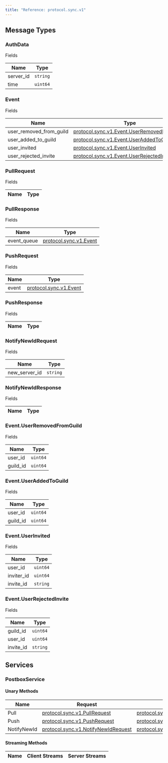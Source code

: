 ```yaml
---
title: "Reference: protocol.sync.v1"
---
```

## Message Types 

### AuthData

Fields

| Name | Type |
| ---- | ---- |
| server_id | `string` |
| time | `uint64` |

### Event

Fields

| Name | Type |
| ---- | ---- |
| user_removed_from_guild | [protocol.sync.v1.Event.UserRemovedFromGuild](#event-userremovedfromguild) |
| user_added_to_guild | [protocol.sync.v1.Event.UserAddedToGuild](#event-useraddedtoguild) |
| user_invited | [protocol.sync.v1.Event.UserInvited](#event-userinvited) |
| user_rejected_invite | [protocol.sync.v1.Event.UserRejectedInvite](#event-userrejectedinvite) |

### PullRequest

Fields

| Name | Type |
| ---- | ---- |

### PullResponse

Fields

| Name | Type |
| ---- | ---- |
| event_queue | [protocol.sync.v1.Event](#event) |

### PushRequest

Fields

| Name | Type |
| ---- | ---- |
| event | [protocol.sync.v1.Event](#event) |

### PushResponse

Fields

| Name | Type |
| ---- | ---- |

### NotifyNewIdRequest

Fields

| Name | Type |
| ---- | ---- |
| new_server_id | `string` |

### NotifyNewIdResponse

Fields

| Name | Type |
| ---- | ---- |

### Event.UserRemovedFromGuild

Fields

| Name | Type |
| ---- | ---- |
| user_id | `uint64` |
| guild_id | `uint64` |

### Event.UserAddedToGuild

Fields

| Name | Type |
| ---- | ---- |
| user_id | `uint64` |
| guild_id | `uint64` |

### Event.UserInvited

Fields

| Name | Type |
| ---- | ---- |
| user_id | `uint64` |
| inviter_id | `uint64` |
| invite_id | `string` |

### Event.UserRejectedInvite

Fields

| Name | Type |
| ---- | ---- |
| guild_id | `uint64` |
| user_id | `uint64` |
| invite_id | `string` |

## Services 

### PostboxService

#### Unary Methods

| Name | Request | Response |
| ---- | ------- | -------- |
|Pull|[protocol.sync.v1.PullRequest](#pullrequest)|[protocol.sync.v1.PullResponse](#pullresponse)|
|Push|[protocol.sync.v1.PushRequest](#pushrequest)|[protocol.sync.v1.PushResponse](#pushresponse)|
|NotifyNewId|[protocol.sync.v1.NotifyNewIdRequest](#notifynewidrequest)|[protocol.sync.v1.NotifyNewIdResponse](#notifynewidresponse)|

#### Streaming Methods

| Name | Client Streams | Server Streams |
| ---- | -------------- | -------------- |
